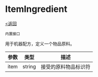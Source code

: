 # ItemIngredient
[<返回](../index.md)

`内置接口`

用于机器配方，定义一个物品原料。

| 参数 | 类型 | 描述 |
| ---   | ---  | :---:  |
| item | string | 接受的原料物品标识符 |